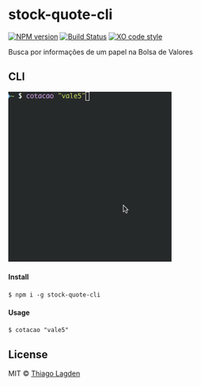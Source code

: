 # stock-quote-cli

[![NPM version][npm-img]][npm]
[![Build Status][ci-img]][ci]
[![XO code style][xo-img]][xo]

[npm-img]:       https://img.shields.io/npm/v/stock-quote-cli.svg
[npm]:           https://www.npmjs.com/package/stock-quote-cli
[ci-img]:        https://travis-ci.org/lagden/stock-quote-cli.svg
[ci]:            https://travis-ci.org/lagden/stock-quote-cli
[xo-img]:        https://img.shields.io/badge/code_style-XO-5ed9c7.svg
[xo]:            https://github.com/sindresorhus/xo


Busca por informações de um papel na Bolsa de Valores


## CLI

![Demo CLI](https://raw.githubusercontent.com/lagden/stock-quote-cli/master/demo.gif)


#### Install

```
$ npm i -g stock-quote-cli
```


#### Usage

```
$ cotacao "vale5"
```


## License

MIT © [Thiago Lagden](http://lagden.in)
